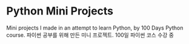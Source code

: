 # Python Mini Projects
Mini projects I made in an attempt to learn Python, by 100 Days Python course.
파이썬 공부를 위해 만든 미니 프로젝트. 100일 파이썬 코스 수강 중
